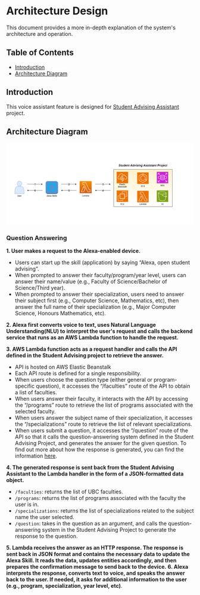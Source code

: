 # Architecture Design #

This document provides a more in-depth explanation of the system's architecture and operation.

## Table of Contents ## 
- [Introduction](#introduction)
- [Architecture Diagram](#architecture-diagram)

## Introduction ##

This voice assistant feature is designed for [Student Advising Assistant](https://github.com/UBC-CIC/student-advising-assistant) project.  

## Architecture Diagram ##
![diagram](./images/Architecture_Diagram.png)

### Question Answering ###
**1. User makes a request to the Alexa-enabled device.**
  - Users can start up the skill (application) by saying “Alexa, open student advising”.
  - When prompted to answer their faculty/program/year level, users can answer their name/value (e.g., Faculty of Science/Bachelor of Science/Third year).
  - When prompted to answer their specialization, users need to answer their subject first (e.g., Computer Science, Mathematics, etc), then answer the full name of their specialization (e.g., Major Computer Science, Honours Mathematics, etc).

**2. Alexa first converts voice to text, uses Natural Language Understanding(NLU) to interpret the user's request and calls the backend service that runs as an AWS Lambda function to handle the request.**

**3. AWS Lambda function acts as a request handler and calls the API defined in the Student Advising project to retrieve the answer.**
- API is hosted on AWS Elastic Beanstalk
- Each API route is defined for a single responsibility.
- When users choose the question type (either general or program-specific question), it accesses the “/faculties” route of the API to obtain a list of faculties.
- When users answer their faculty, it interacts with the API by accessing the “/programs” route to retrieve the list of programs associated with the selected faculty.
- When users answer the subject name of their specialization, it accesses the “/specializations” route to retrieve the list of relevant specializations.
- When users submit a question, it accesses the “/question” route of the API so that it calls the question-answering system defined in the Student Advising Project, and generates the answer for the given question. To find out more about how the response is generated, you can find the information [here](https://github.com/UBC-CIC/student-advising-assistant/blob/main/docs/ArchitectureDesign.md#aws-infrastructure).

**4. The generated response is sent back from the Student Advising Assistant to the Lambda handler in the form of a JSON-formatted data object.**
- `/faculties`: returns the list of UBC faculties.
- `/programs`: returns the list of programs associated with the faculty the user is in.
- `/specializations`: returns the list of specializations related to the subject name the user selected.
- `/question`: takes in the question as an argument, and calls the question-answering system in the Student Advising Project to generate the response to the question.

**5. Lambda receives the answer as an HTTP response. The response is sent back in JSON format and contains the necessary data to update the Alexa Skill. It reads the data, updates entities accordingly, and then prepares the confirmation message to send back to the device.**
**6. Alexa interprets the response, converts text to voice, and speaks the answer back to the user. If needed, it asks for additional information to the user (e.g., program, specialization, year level, etc)**.
